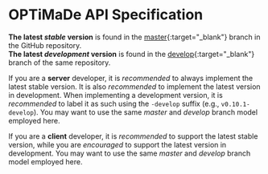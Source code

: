# OPTiMaDe API Specification

**The latest _stable_ version** is found in the [master](https://github.com/Materials-Consortia/OPTiMaDe/tree/master/optimade.rst){:target="_blank"} branch in the GitHub repository.  
**The latest _development_ version** is found in the [develop](https://github.com/Materials-Consortia/OPTiMaDe/tree/develop/optimade.rst){:target="_blank"} branch of the same repository.

If you are a **server** developer, it is _recommended_ to always implement the latest stable version.
It is also _recommended_ to implement the latest version in development.
When implementing a development version, it is _recommended_ to label it as such using the `-develop` suffix (e.g., `v0.10.1-develop`).
You may want to use the same _master_ and _develop_ branch model employed here.

If you are a **client** developer, it is _recommended_ to support the latest stable version, while you are _encouraged_ to support the latest version in development.
You may want to use the same _master_ and _develop_ branch model employed here.
